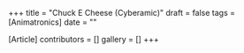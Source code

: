 +++
title = "Chuck E Cheese (Cyberamic)"
draft = false
tags = [Animatronics]
date = ""

[Article]
contributors = []
gallery = []
+++